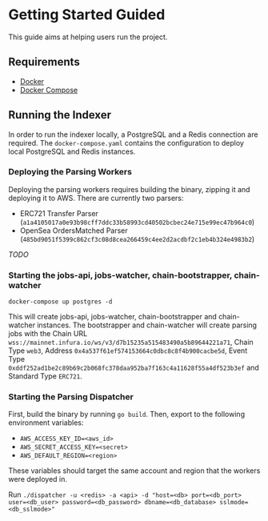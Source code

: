 # Getting Started Guided

This guide aims at helping users run the project.

## Requirements

* [Docker](https://docs.docker.com/get-docker/)
* [Docker Compose](https://docs.docker.com/compose/install/)

## Running the Indexer

In order to run the indexer locally, a PostgreSQL and a Redis connection are required.
The `docker-compose.yaml` contains the configuration to deploy local PostgreSQL and Redis instances.

### Deploying the Parsing Workers

Deploying the parsing workers requires building the binary, zipping it and deploying it to AWS.
There are currently two parsers:

* ERC721 Transfer Parser (`a1a4105017a0e93b98cff7ddc33b58993cd40502bcbec24e715e99ec47b964c0`)
* OpenSea OrdersMatched Parser (`485bd9051f5399c862cf3c08d8cea266459c4ee2d2acdbf2c1eb4b324e4983b2`)

*TODO*

### Starting the jobs-api, jobs-watcher, chain-bootstrapper, chain-watcher

```shell
docker-compose up postgres -d
```

This will create jobs-api, jobs-watcher, chain-bootstrapper and chain-watcher instances.
The bootstrapper and chain-watcher will create parsing jobs with the Chain URL `wss://mainnet.infura.io/ws/v3/d7b15235a515483490a5b89644221a71`, Chain Type `web3`, Address `0x4a537f61ef574153664c0dbc8c8f4b900cacbe5d`, Event Type `0xddf252ad1be2c89b69c2b068fc378daa952ba7f163c4a11628f55a4df523b3ef` and Standard Type `ERC721`.

### Starting the Parsing Dispatcher

First, build the binary by running `go build`.
Then, export to the following environment variables:

* `AWS_ACCESS_KEY_ID=<aws_id>`
* `AWS_SECRET_ACCESS_KEY=<secret>`
* `AWS_DEFAULT_REGION=<region>`

These variables should target the same account and region that the workers were deployed in.

Run `./dispatcher -u <redis> -a <api> -d "host=<db> port=<db_port> user=<db_user> password=<db_password> dbname=<db_database> sslmode=<db_sslmode>"`
